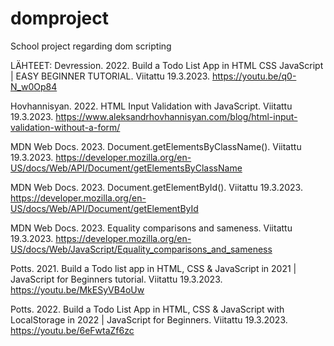 # domproject
School project regarding dom scripting


LÄHTEET:
Devression. 2022. Build a Todo List App in HTML CSS JavaScript | EASY BEGINNER TUTORIAL. Viitattu 19.3.2023. https://youtu.be/q0-N_w0Op84

Hovhannisyan. 2022. HTML Input Validation with JavaScript. Viitattu 19.3.2023. https://www.aleksandrhovhannisyan.com/blog/html-input-validation-without-a-form/

MDN Web Docs. 2023. Document.getElementsByClassName(). Viitattu 19.3.2023. https://developer.mozilla.org/en-US/docs/Web/API/Document/getElementsByClassName

MDN Web Docs. 2023. Document.getElementById(). Viitattu 19.3.2023. https://developer.mozilla.org/en-US/docs/Web/API/Document/getElementById

MDN Web Docs. 2023. Equality comparisons and sameness. Viitattu 19.3.2023. https://developer.mozilla.org/en-US/docs/Web/JavaScript/Equality_comparisons_and_sameness

Potts. 2021. Build a Todo list app in HTML, CSS & JavaScript in 2021 | JavaScript for Beginners tutorial. Viitattu 19.3.2023. https://youtu.be/MkESyVB4oUw

Potts. 2022. Build a Todo List App in HTML, CSS & JavaScript with LocalStorage in 2022 | JavaScript for Beginners. Viitattu 19.3.2023. https://youtu.be/6eFwtaZf6zc

